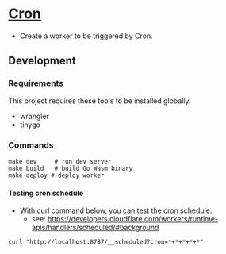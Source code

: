 # [Cron](https://developers.cloudflare.com/workers/platform/triggers/cron-triggers/)

* Create a worker to be triggered by Cron.

## Development

### Requirements

This project requires these tools to be installed globally.

* wrangler
* tinygo

### Commands

```
make dev     # run dev server
make build   # build Go Wasm binary
make deploy # deploy worker
```

#### Testing cron schedule

* With curl command below, you can test the cron schedule.
  - see: https://developers.cloudflare.com/workers/runtime-apis/handlers/scheduled/#background

```
curl "http://localhost:8787/__scheduled?cron=*+*+*+*+*"
```
